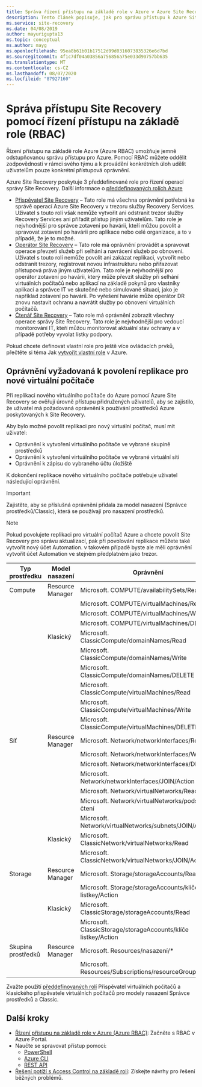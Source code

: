 ```yaml
---
title: Správa řízení přístupu na základě role v Azure v Azure Site Recovery
description: Tento článek popisuje, jak pro správu přístupu k Azure Site Recovery použít řízení přístupu na základě role (RBAC).
ms.service: site-recovery
ms.date: 04/08/2019
author: mayurigupta13
ms.topic: conceptual
ms.author: mayg
ms.openlocfilehash: 95ea8b61b01b17512d99d0316073835326e6d7bd
ms.sourcegitcommit: 4f1c7df04a03856a756856a75e033d90757bb635
ms.translationtype: MT
ms.contentlocale: cs-CZ
ms.lasthandoff: 08/07/2020
ms.locfileid: "87927160"
---
```

# <a name="manage-site-recovery-access-with-role-based-access-control-rbac"></a>Správa přístupu Site Recovery pomocí řízení přístupu na základě role (RBAC)

Řízení přístupu na základě role Azure (Azure RBAC) umožňuje jemně odstupňovanou správu přístupu pro Azure. Pomocí RBAC můžete oddělit zodpovědnosti v rámci svého týmu a k provádění konkrétních úloh udělit uživatelům pouze konkrétní přístupová oprávnění.

Azure Site Recovery poskytuje 3 předdefinované role pro řízení operací správy Site Recovery. Další informace o [předdefinovaných rolích Azure](../role-based-access-control/built-in-roles.md)

* [Přispěvatel Site Recovery](../role-based-access-control/built-in-roles.md#site-recovery-contributor) – Tato role má všechna oprávnění potřebná ke správě operací Azure Site Recovery v trezoru služby Recovery Services. Uživatel s touto rolí však nemůže vytvořit ani odstranit trezor služby Recovery Services ani přiřadit přístup jiným uživatelům. Tato role je nejvhodnější pro správce zotavení po havárii, kteří můžou povolit a spravovat zotavení po havárii pro aplikace nebo celé organizace, a to v případě, že je to možné.
* [Operátor Site Recovery](../role-based-access-control/built-in-roles.md#site-recovery-operator) – Tato role má oprávnění provádět a spravovat operace převzetí služeb při selhání a navrácení služeb po obnovení. Uživatel s touto rolí nemůže povolit ani zakázat replikaci, vytvořit nebo odstranit trezory, registrovat novou infrastrukturu nebo přiřazovat přístupová práva jiným uživatelům. Tato role je nejvhodnější pro operátor zotavení po havárii, který může převzít služby při selhání virtuálních počítačů nebo aplikací na základě pokynů pro vlastníky aplikací a správce IT ve skutečné nebo simulované situaci, jako je například zotavení po havárii. Po vyřešení havárie může operátor DR znovu nastavit ochranu a navrátit služby po obnovení virtuálních počítačů.
* [Čtenář Site Recovery](../role-based-access-control/built-in-roles.md#site-recovery-reader) – Tato role má oprávnění zobrazit všechny operace správy Site Recovery. Tato role je nejvhodnější pro vedoucí monitorování IT, kteří můžou monitorovat aktuální stav ochrany a v případě potřeby vyvolat lístky podpory.

Pokud chcete definovat vlastní role pro ještě více ovládacích prvků, přečtěte si téma Jak [vytvořit vlastní role](../role-based-access-control/custom-roles.md) v Azure.

## <a name="permissions-required-to-enable-replication-for-new-virtual-machines"></a>Oprávnění vyžadovaná k povolení replikace pro nové virtuální počítače
Při replikaci nového virtuálního počítače do Azure pomocí Azure Site Recovery se ověřují úrovně přístupu přidružených uživatelů, aby se zajistilo, že uživatel má požadovaná oprávnění k používání prostředků Azure poskytovaných k Site Recovery.

Aby bylo možné povolit replikaci pro nový virtuální počítač, musí mít uživatel:
* Oprávnění k vytvoření virtuálního počítače ve vybrané skupině prostředků
* Oprávnění k vytvoření virtuálního počítače ve vybrané virtuální síti
* Oprávnění k zápisu do vybraného účtu úložiště

K dokončení replikace nového virtuálního počítače potřebuje uživatel následující oprávnění.

> [!IMPORTANT]
>Zajistěte, aby se příslušná oprávnění přidala za model nasazení (Správce prostředků/Classic), která se používají pro nasazení prostředků.

> [!NOTE]
> Pokud povolujete replikaci pro virtuální počítač Azure a chcete povolit Site Recovery pro správu aktualizací, pak při povolování replikace můžete také vytvořit nový účet Automation. v takovém případě byste ale měli oprávnění vytvořit účet Automation ve stejném předplatném jako trezor.

| **Typ prostředku** | **Model nasazení** | **Oprávnění** |
| --- | --- | --- |
| Compute | Resource Manager | Microsoft. COMPUTE/availabilitySets/Read |
|  |  | Microsoft. COMPUTE/virtualMachines/Read |
|  |  | Microsoft. COMPUTE/virtualMachines/Write |
|  |  | Microsoft. COMPUTE/virtualMachines/DELETE |
|  | Klasický | Microsoft. ClassicCompute/domainNames/Read |
|  |  | Microsoft. ClassicCompute/domainNames/Write |
|  |  | Microsoft. ClassicCompute/domainNames/DELETE |
|  |  | Microsoft. ClassicCompute/virtualMachines/Read |
|  |  | Microsoft. ClassicCompute/virtualMachines/Write |
|  |  | Microsoft. ClassicCompute/virtualMachines/DELETE |
| Síť | Resource Manager | Microsoft. Network/networkInterfaces/Read |
|  |  | Microsoft. Network/networkInterfaces/Write |
|  |  | Microsoft. Network/networkInterfaces/DELETE |
|  |  | Microsoft. Network/networkInterfaces/JOIN/Action |
|  |  | Microsoft. Network/virtualNetworks/Read |
|  |  | Microsoft. Network/virtualNetworks/podsítí/čtení |
|  |  | Microsoft. Network/virtualNetworks/subnets/JOIN/Action |
|  | Klasický | Microsoft. ClassicNetwork/virtualNetworks/Read |
|  |  | Microsoft. ClassicNetwork/virtualNetworks/JOIN/Action |
| Storage | Resource Manager | Microsoft. Storage/storageAccounts/Read |
|  |  | Microsoft. Storage/storageAccounts/klíče listkey/Action |
|  | Klasický | Microsoft. ClassicStorage/storageAccounts/Read |
|  |  | Microsoft. ClassicStorage/storageAccounts/klíče listkey/Action |
| Skupina prostředků | Resource Manager | Microsoft. Resources/nasazení/* |
|  |  | Microsoft. Resources/Subscriptions/resourceGroups/Read |

Zvažte použití [předdefinovaných rolí](../role-based-access-control/built-in-roles.md) Přispěvatel virtuálních počítačů a klasického přispěvatele virtuálních počítačů pro modely nasazení Správce prostředků a Classic.

## <a name="next-steps"></a>Další kroky
* [Řízení přístupu na základě role v Azure (Azure RBAC)](../role-based-access-control/role-assignments-portal.md): Začněte s RBAC v Azure Portal.
* Naučte se spravovat přístup pomocí:
  * [PowerShell](../role-based-access-control/role-assignments-powershell.md)
  * [Azure CLI](../role-based-access-control/role-assignments-cli.md)
  * [REST API](../role-based-access-control/role-assignments-rest.md)
* [Řešení potíží s Access Control na základě rolí](../role-based-access-control/troubleshooting.md): Získejte návrhy pro řešení běžných problémů.
